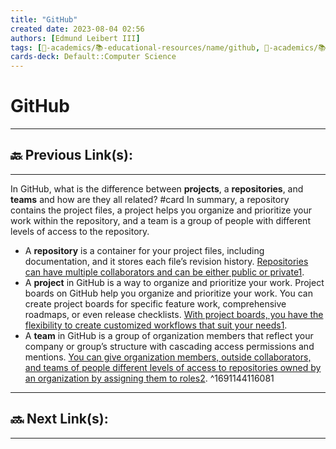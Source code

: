 ```yaml
---
title: "GitHub"
created date: 2023-08-04 02:56
authors: [Edmund Leibert III]
tags: [🔴-academics/📚-educational-resources/name/github, 🔴-academics/📚-educational-resources/discipline/computer-science/technology/github, study-note]
cards-deck: Default::Computer Science
---
```


# GitHub

---

## 🔙 Previous Link(s):

---

In GitHub, what is the difference between **projects**, a **repositories**, and **teams** and how are they all related? 
#card 
In summary, a repository contains the project files, a project helps you organize and prioritize your work within the repository, and a team is a group of people with different levels of access to the repository.
- A **repository** is a container for your project files, including documentation, and it stores each file’s revision history. [Repositories can have multiple collaborators and can be either public or private](https://stackoverflow.com/questions/40509838/project-vs-repository-in-github)[1](https://stackoverflow.com/questions/40509838/project-vs-repository-in-github).
- A **project** in GitHub is a way to organize and prioritize your work. Project boards on GitHub help you organize and prioritize your work. You can create project boards for specific feature work, comprehensive roadmaps, or even release checklists. [With project boards, you have the flexibility to create customized workflows that suit your needs](https://stackoverflow.com/questions/40509838/project-vs-repository-in-github)[1](https://stackoverflow.com/questions/40509838/project-vs-repository-in-github).
- A **team** in GitHub is a group of organization members that reflect your company or group’s structure with cascading access permissions and mentions. [You can give organization members, outside collaborators, and teams of people different levels of access to repositories owned by an organization by assigning them to roles](https://docs.github.com/en/organizations/managing-user-access-to-your-organizations-repositories/repository-roles-for-an-organization)[2](https://docs.github.com/en/organizations/managing-user-access-to-your-organizations-repositories/repository-roles-for-an-organization).
^1691144116081


---

## 🔜 Next Link(s):

---
